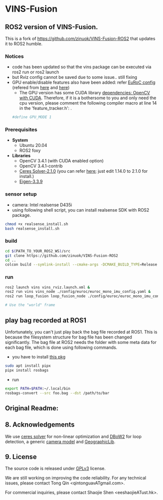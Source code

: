 # VINS-Fusion

## ROS2 version of VINS-Fusion.

This is a fork of https://github.com/zinuok/VINS-Fusion-ROS2 that updates it to ROS2 humble.

### Notices
- code has been updated so that the vins package can be executed via ros2 run or ros2 launch
- but Rviz config cannot be saved due to some issue.. still fixing
- GPU enable/disable features also have been added: refer [EuRoC config](https://github.com/zinuok/VINS-Fusion-ROS2/blob/main/config/euroc/euroc_stereo_imu_config.yaml#L19-L21) (refered from [here](https://github.com/pjrambo/VINS-Fusion-gpu) and [here](https://github.com/pjrambo/VINS-Fusion-gpu/issues/33#issuecomment-1097642597))
  - The GPU version has some CUDA library [dependencies: OpenCV with CUDA](https://github.com/zinuok/VINS-Fusion-ROS2/blob/main/vins/src/featureTracker/feature_tracker.h#L21-L23). Therefore, if it is a bothersome to you and only need the cpu version, please comment the following compiler macro at line 14 in the 'feature_tracker.h': .
  ```bash
  #define GPU_MODE 1
  ```

### Prerequisites
- **System**
  - Ubuntu 20.04
  - ROS2 foxy
- **Libraries**
  - OpenCV 3.4.1 (with CUDA enabled option)
  - OpenCV 3.4.1-contrib
  - [Ceres Solver-2.1.0](http://ceres-solver.org/installation.html) (you can refer [here](https://github.com/zinuok/VINS-Fusion#-ceres-solver-1); just edit 1.14.0 to 2.1.0 for install.)
  - [Eigen-3.3.9](https://github.com/zinuok/VINS-Fusion#-eigen-1)


### sensor setup
- camera: Intel realsense D435i
- using following shell script, you can install realsense SDK with ROS2 package.
```bash
chmod +x realsense_install.sh
bash realsense_install.sh
```


### build
```bash
cd $(PATH_TO_YOUR_ROS2_WS)/src
git clone https://github.com/zinuok/VINS-Fusion-ROS2
cd ..
colcon build --symlink-install --cmake-args -DCMAKE_BUILD_TYPE=Release && source ./install/setup.bash && source ./install/local_setup.bash
```

### run
```bash
ros2 launch vins vins_rviz.launch.xml &
ros2 run vins vins_node ./config/euroc/euroc_mono_imu_config.yaml &
ros2 run loop_fusion loop_fusion_node ./config/euroc/euroc_mono_imu_config.yaml &

# Use the "world" frame
```


## play bag recorded at ROS1
Unfortunately, you can't just play back the bag file recorded at ROS1. 
This is because the filesystem structure for bag file has been changed significantly.
The bag file at ROS2 needs the folder with some meta data for each bag file, which is done using following commands.
- you have to install [this pkg](https://gitlab.com/ternaris/rosbags)
```bash
sudo apt install pipx
pipx install rosbags
```

- run
```bash
export PATH=$PATH:~/.local/bin
rosbags-convert --src foo.bag --dst /path/to/bar
```






## Original Readme:

## 8. Acknowledgements
We use [ceres solver](http://ceres-solver.org/) for non-linear optimization and [DBoW2](https://github.com/dorian3d/DBoW2) for loop detection, a generic [camera model](https://github.com/hengli/camodocal) and [GeographicLib](https://geographiclib.sourceforge.io/).

## 9. License
The source code is released under [GPLv3](http://www.gnu.org/licenses/) license.

We are still working on improving the code reliability. For any technical issues, please contact Tong Qin <qintonguavATgmail.com>.

For commercial inquiries, please contact Shaojie Shen <eeshaojieATust.hk>.
